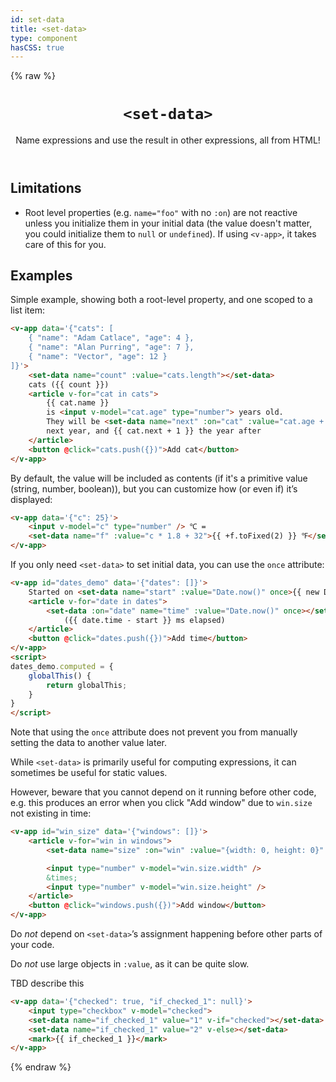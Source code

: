 ```yaml
---
id: set-data
title: <set-data>
type: component
hasCSS: true
---
```

{% raw %}
<header>

# `<set-data>`

Name expressions and use the result in other expressions, all from HTML!

</header>

<main>

## Limitations

- Root level properties (e.g. `name="foo"` with no `:on`) are not reactive unless you initialize them in your initial data
(the value doesn't matter, you could initialize them to `null` or `undefined`).
If using `<v-app>`, it takes care of this for you.

## Examples

Simple example, showing both a root-level property, and one scoped to a list item:

```html
<v-app data='{"cats": [
	{ "name": "Adam Catlace", "age": 4 },
	{ "name": "Alan Purring", "age": 7 },
	{ "name": "Vector", "age": 12 }
]}'>
	<set-data name="count" :value="cats.length"></set-data>
	cats ({{ count }})
	<article v-for="cat in cats">
		{{ cat.name }}
		is <input v-model="cat.age" type="number"> years old.
		They will be <set-data name="next" :on="cat" :value="cat.age + 1"></set-data>
		next year, and {{ cat.next + 1 }} the year after
	</article>
	<button @click="cats.push({})">Add cat</button>
</v-app>
```

By default, the value will be included as contents (if it's a primitive value (string, number, boolean)),
but you can customize how (or even if) it’s displayed:

```html
<v-app data='{"c": 25}'>
	<input v-model="c" type="number" /> ℃ =
	<set-data name="f" :value="c * 1.8 + 32">{{ +f.toFixed(2) }} ℉</set-data>
</v-app>
```

If you only need `<set-data>` to set initial data, you can use the `once` attribute:

```html
<v-app id="dates_demo" data='{"dates": []}'>
	Started on <set-data name="start" :value="Date.now()" once>{{ new Date(start) + '' }}</set-data>
	<article v-for="date in dates">
		<set-data :on="date" name="time" :value="Date.now()" once></set-data>
			({{ date.time - start }} ms elapsed)
	</article>
	<button @click="dates.push({})">Add time</button>
</v-app>
<script>
dates_demo.computed = {
	globalThis() {
		return globalThis;
	}
}
</script>
```

Note that using the `once` attribute does not prevent you from manually setting the data to another value later.

While `<set-data>` is primarily useful for computing expressions,
it can sometimes be useful for static values.

However, beware that you cannot depend on it running before other code,
e.g. this produces an error when you click "Add window" due to `win.size` not existing in time:

```html
<v-app id="win_size" data='{"windows": []}'>
	<article v-for="win in windows">
		<set-data name="size" :on="win" :value="{width: 0, height: 0}" once></set-data>

		<input type="number" v-model="win.size.width" />
		&times;
		<input type="number" v-model="win.size.height" />
	</article>
	<button @click="windows.push({})">Add window</button>
</v-app>
```

<div class="warning">

Do *not* depend on `<set-data>`’s assignment happening before other parts of your code.

</div>


<div class="warning">

Do *not* use large objects in `:value`, as it can be quite slow.

</div>

TBD describe this

```html
<v-app data='{"checked": true, "if_checked_1": null}'>
	<input type="checkbox" v-model="checked">
	<set-data name="if_checked_1" value="1" v-if="checked"></set-data>
	<set-data name="if_checked_1" value="2" v-else></set-data>
	<mark>{{ if_checked_1 }}</mark>
</v-app>
```

</main>

{% endraw %}
